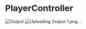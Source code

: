 # PlayerController
![Output](https://github.com/TanmayGames0/PlayerController/assets/135243819/8299a996-02cd-4170-86aa-fd9b24031e29)
![Uploading Output 1.png…]()
